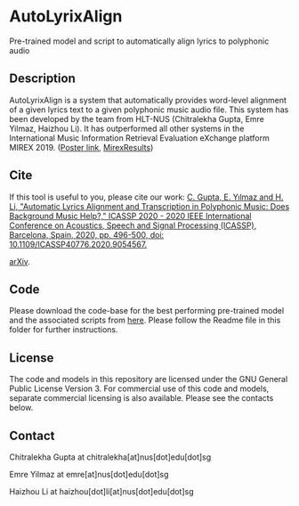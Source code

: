 # AutoLyrixAlign
Pre-trained model and script to automatically align lyrics to polyphonic audio

## Description
AutoLyrixAlign is a system that automatically provides word-level alignment of a given lyrics text to a given polyphonic music audio file.
This system has been developed by the team from HLT-NUS (Chitralekha Gupta, Emre Yilmaz, Haizhou Li). It has outperformed all other systems in the International Music Information Retrieval Evaluation eXchange platform MIREX 2019. ([Poster link](http://ece.nus.edu.sg/hlt/wp-content/uploads/2019/11/MIREX2019_POSTER_v2.pdf), [MirexResults](https://www.music-ir.org/mirex/wiki/2019:Automatic_Lyrics-to-Audio_Alignment_Results))

## Cite
If this tool is useful to you, please cite our work:
[C. Gupta, E. Yılmaz and H. Li, "Automatic Lyrics Alignment and Transcription in Polyphonic Music: Does Background Music Help?," ICASSP 2020 - 2020 IEEE International Conference on Acoustics, Speech and Signal Processing (ICASSP), Barcelona, Spain, 2020, pp. 496-500, doi: 10.1109/ICASSP40776.2020.9054567.](https://ieeexplore.ieee.org/document/9054567)

[arXiv](https://arxiv.org/pdf/1909.10200.pdf).

## Code
Please download the code-base for the best performing pre-trained model and the associated scripts from [here](https://drive.google.com/file/d/1zJdhPr9SzTVRXIaiZ7eF_QKN0PT2sbIW/view?usp=sharing). Please follow the Readme file in this folder for further instructions.

## License
The code and models in this repository are licensed under the GNU General Public License Version 3. For commercial use of this code and models, separate commercial licensing is also available. Please see the contacts below.

## Contact
Chitralekha Gupta at chitralekha[at]nus[dot]edu[dot]sg

Emre Yilmaz at emre[at]nus[dot]edu[dot]sg

Haizhou Li at haizhou[dot]li[at]nus[dot]edu[dot]sg
